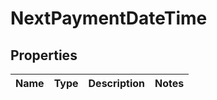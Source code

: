 
# NextPaymentDateTime

## Properties
Name | Type | Description | Notes
------------ | ------------- | ------------- | -------------




